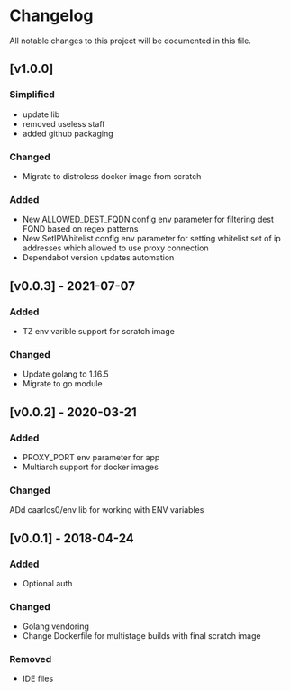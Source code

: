 # Changelog
All notable changes to this project will be documented in this file.

## [v1.0.0]
### Simplified
- update lib
- removed useless staff
- added github packaging

### Changed
- Migrate to distroless docker image from scratch

### Added
- New ALLOWED_DEST_FQDN config env parameter for filtering dest FQND based on regex patterns
- New SetIPWhitelist config env parameter for setting whitelist set of ip addresses which allowed to use proxy connection
- Dependabot version updates automation

## [v0.0.3] - 2021-07-07
### Added
- TZ env varible support for scratch image

### Changed
- Update golang to 1.16.5
- Migrate to go module

## [v0.0.2] - 2020-03-21
### Added
- PROXY_PORT env parameter for app
- Multiarch support for docker images

### Changed
ADd caarlos0/env lib for working with ENV variables

## [v0.0.1] - 2018-04-24
### Added
- Optional auth

### Changed
- Golang vendoring
- Change Dockerfile for multistage builds with final scratch image

### Removed
- IDE files
